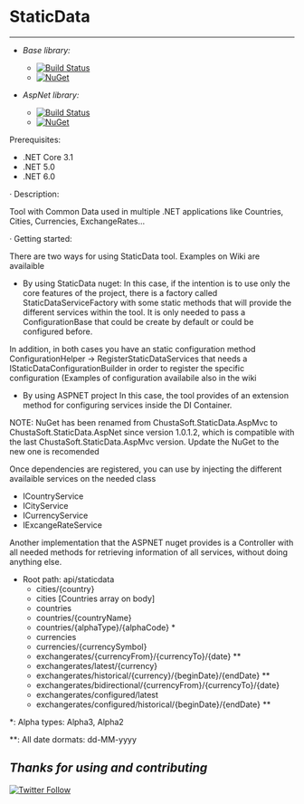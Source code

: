 # StaticData 
---
- *Base library:*
  - [![Build Status](https://dev.azure.com/chustasoft/SocialNET/_apis/build/status/OpenStack/StaticData/%5BRELEASE%5D%20-%20ChustaSoft%20StaticData%20(NuGet)?branchName=master)](https://dev.azure.com/chustasoft/SocialNET/_build/latest?definitionId=9&branchName=master)
  - [![NuGet](https://img.shields.io/nuget/v/ChustaSoft.StaticData)](https://www.nuget.org/packages/ChustaSoft.StaticData)

- *AspNet library:*
  - [![Build Status](https://dev.azure.com/chustasoft/SocialNET/_apis/build/status/OpenStack/StaticData/%5BRELEASE%5D%20-%20ChustaSoft%20StaticData%20AspNet%20(NuGet)?branchName=master)](https://dev.azure.com/chustasoft/SocialNET/_build/latest?definitionId=4&branchName=master)
  - [![NuGet](https://img.shields.io/nuget/v/ChustaSoft.StaticData.AspNet)](https://www.nuget.org/packages/ChustaSoft.StaticData.AspNet)

Prerequisites:
- .NET Core 3.1
- .NET 5.0
- .NET 6.0

· Description:

Tool with Common Data used in multiple .NET applications like Countries, Cities, Currencies, ExchangeRates...


· Getting started:

There are two ways for using StaticData tool.
Examples on Wiki are availaible

- By using StaticData nuget:
In this case, if the intention is to use only the core features of the project, there is a factory called StaticDataServiceFactory with some static methods that will provide the different services within the tool. It is only needed to pass a ConfigurationBase that could be create by default or could be configured before.

In addition, in both cases you have an static configuration method ConfigurationHelper -> RegisterStaticDataServices that needs a IStaticDataConfigurationBuilder in order to register the specific configuration (Examples of configuration availabile also in the wiki


- By using ASPNET project
In this case, the tool provides of an extension method for configuring services inside the DI Container. 


NOTE: NuGet has been renamed from ChustaSoft.StaticData.AspMvc to ChustaSoft.StaticData.AspNet since version 1.0.1.2, which is compatible with the last ChustaSoft.StaticData.AspMvc version. Update the NuGet to the new one is recomended

Once dependencies are registered, you can use by injecting the different availaible services on the needed class
- ICountryService
- ICityService
- ICurrencyService
- IExcangeRateService

Another implementation that the ASPNET nuget provides is a Controller with all needed methods for retrieving information of all services, without doing anything else.

- Root path: api/staticdata
  - cities/{country}
  - cities  [Countries array on body]
  - countries
  - countries/{countryName}
  - countries/{alphaType}/{alphaCode} *
  - currencies
  - currencies/{currencySymbol}
  - exchangerates/{currencyFrom}/{currencyTo}/{date} **
  - exchangerates/latest/{currency}
  - exchangerates/historical/{currency}/{beginDate}/{endDate} **
  - exchangerates/bidirectional/{currencyFrom}/{currencyTo}/{date}
  - exchangerates/configured/latest
  - exchangerates/configured/historical/{beginDate}/{endDate} **
 
 
 *: Alpha types: Alpha3, Alpha2
 
 **: All date dormats: dd-MM-yyyy
 
 *Thanks for using and contributing*
---
[![Twitter Follow](https://img.shields.io/twitter/follow/ChustaSoft?label=Follow%20us&style=social)](https://twitter.com/ChustaSoft)

